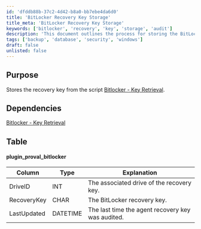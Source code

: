 ```yaml
---
id: 'dfddb88b-37c2-4d42-b8a0-bb7ebe4da6d0'
title: 'BitLocker Recovery Key Storage'
title_meta: 'BitLocker Recovery Key Storage'
keywords: ['bitlocker', 'recovery', 'key', 'storage', 'audit']
description: 'This document outlines the process for storing the BitLocker recovery key retrieved from the associated script. It includes details on the dependencies, the structure of the data table, and explanations of the relevant columns related to the recovery key storage.'
tags: ['backup', 'database', 'security', 'windows']
draft: false
unlisted: false
---
```

## Purpose

Stores the recovery key from the script [Bitlocker - Key Retrieval](https://proval.itglue.com/DOC-5078775-8009806).

## Dependencies

[Bitlocker - Key Retrieval](https://proval.itglue.com/DOC-5078775-8009806)

## Table

#### plugin_proval_bitlocker

| Column       | Type    | Explanation                                        |
|--------------|---------|----------------------------------------------------|
| DriveID      | INT     | The associated drive of the recovery key.          |
| RecoveryKey  | CHAR    | The BitLocker recovery key.                         |
| LastUpdated  | DATETIME| The last time the agent recovery key was audited.  |












